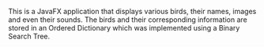 This is a JavaFX application that displays various birds, their names, images and even their sounds. The birds and their corresponding information are stored in an Ordered Dictionary which was implemented using a Binary Search Tree. 
